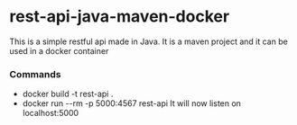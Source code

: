 # rest-api-java-maven-docker
This is a simple restful api made in Java. It is a maven project and it can be used in a docker container
### Commands
- docker build -t rest-api .
- docker run --rm -p 5000:4567 rest-api
It will now listen on localhost:5000
